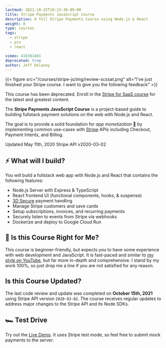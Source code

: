 ```yaml
---
lastmod: 2021-10-25T10:23:30-09:00
title: Stripe Payments JavaScript Course
description: A full Stripe Payments Course using Node.js & React
weight: 0
type: courses
tags:
  - stripe
  - pro
  - react

vimeo: 416381401
deprecated: true
author: Jeff Delaney
---
```


{{< figure src="/courses/stripe-js/img/review-scssat.png" alt="I’ve just finished your Stripe course. I want to give you the following feedback" >}}

<div class="box box-red">
    This course has been deprecated. Enroll in the <a href="/courses/stripe-saas">Stripe for SaaS course</a> for the latest and greatest content.
</div>

The **Stripe Payments JavaScript Course** is a project-based guide to building fullstack payment solutions on the web with Node.js and React.

The goal is to provide a solid foundation for _app monetization_ 💸 by implementing common use-cases with [Stripe](https://stripe.com/) APIs including Checkout, Payment Intents, and Billing.

<span class="tag tag-sm tag-pro">Updated May 11th, 2020</span> <span class="tag tag-sm tag-stripe">Stripe API v2020-03-02</span>

## ⚡ What will I build?

You will build a fullstack web app with Node.js and React that contains the following features:

- Node.js Server with Express & TypeScript
- React frontend UI (functional components, hooks, & suspense)
- [3D Secure](https://stripe.com/guides/3d-secure-2) payment handling
- Manage Stripe customers and save cards
- Setup subscriptions, invoices, and recurring payments
- Securely listen to events from Stripe via webhooks
- Dockerize and deploy to Google Cloud Run

## 🤔 Is this Course Right for Me?

This course is beginner-friendly, but expects you to have some experience with web development and JavaScript. It is fast-paced and similar to [my style on YouTube](https://www.youtube.com/channel/fireship), but far more in-depth and comprehensive. I stand by my work 100%, so just drop me a line if you are not satisfied for any reason.

## Is this Course Updated?

The last code review and update was completed on **October 15th, 2021** using Stripe API version `2020-03-02`. The course receives regular updates to address major changes to the Stripe API and its Node SDKs.

## 🏎️ Test Drive

Try out the [Live Demo](https://stripe-js-course.firebaseapp.com). It uses Stripe test mode, so feel free to submit mock payments to the server.
